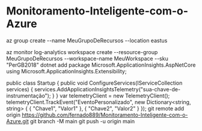 # Monitoramento-Inteligente-com-o-Azure
az group create --name MeuGrupoDeRecursos --location eastus

az monitor log-analytics workspace create --resource-group MeuGrupoDeRecursos --workspace-name MeuWorkspace --sku "PerGB2018"
dotnet add package Microsoft.ApplicationInsights.AspNetCore
using Microsoft.ApplicationInsights.Extensibility;

public class Startup
{
    public void ConfigureServices(IServiceCollection services)
    {
        services.AddApplicationInsightsTelemetry("sua-chave-de-instrumentação");
    }
}
var telemetryClient = new TelemetryClient();
telemetryClient.TrackEvent("EventoPersonalizado", new Dictionary<string, string>
{
    { "Chave1", "Valor1" },
    { "Chave2", "Valor2" }
});
git remote add origin https://github.com/fernado889/Monitoramento-Inteligente-com-o-Azure.git
git branch -M main
git push -u origin main
